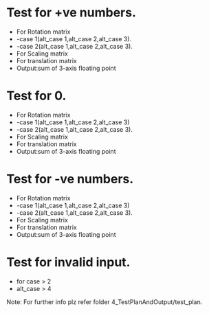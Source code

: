 # Test for +ve numbers.
* For Rotation matrix
* -case 1(alt_case 1,alt_case 2,alt_case 3).
* -case 2(alt_case 1,alt_case 2,alt_case 3).
* For Scaling matrix
* For translation matrix
* Output:sum of 3-axis floating point

# Test for 0.
* For Rotation matrix
* -case 1(alt_case 1,alt_case 2,alt_case 3) 
* -case 2(alt_case 1,alt_case 2,alt_case 3).
* For Scaling matrix
* For translation matrix
* Output:sum of 3-axis floating point

# Test for -ve numbers.

* For Rotation matrix
* -case 1(alt_case 1,alt_case 2,alt_case 3) 
* -case 2(alt_case 1,alt_case 2,alt_case 3).
* For Scaling matrix
* For translation matrix
* Output:sum of 3-axis floating point

# Test for invalid input.
* for case > 2
* alt_case > 4


Note: For further info plz refer folder 4_TestPlanAndOutput/test_plan.
